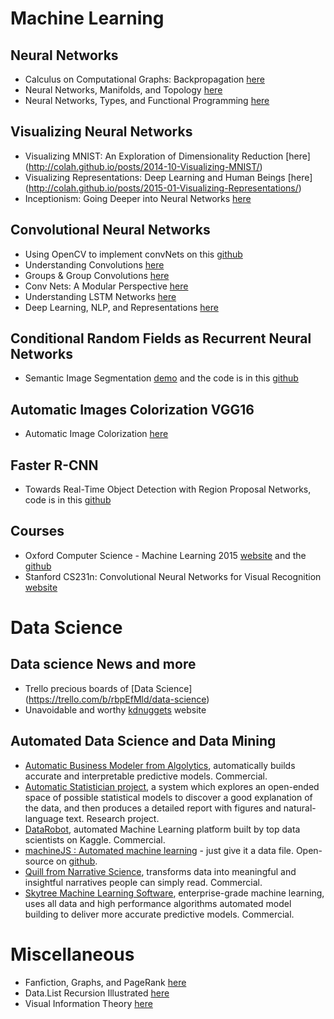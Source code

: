 # Machine Learning
## Neural Networks
- Calculus on Computational Graphs: Backpropagation [here](http://colah.github.io/posts/2015-08-Backprop/)
- Neural Networks, Manifolds, and Topology [here](http://colah.github.io/posts/2014-03-NN-Manifolds-Topology/)
- Neural Networks, Types, and Functional Programming [here](http://colah.github.io/posts/2015-09-NN-Types-FP/)

## Visualizing Neural Networks
- Visualizing MNIST: An Exploration of Dimensionality Reduction [here] (http://colah.github.io/posts/2014-10-Visualizing-MNIST/)
- Visualizing Representations: Deep Learning and Human Beings [here] (http://colah.github.io/posts/2015-01-Visualizing-Representations/)
- Inceptionism: Going Deeper into Neural Networks [here](http://googleresearch.blogspot.fr/2015/06/inceptionism-going-deeper-into-neural.html)

## Convolutional Neural Networks
- Using OpenCV to implement convNets on this [github](https://github.com/xingdi-eric-yuan)
- Understanding Convolutions [here](http://colah.github.io/posts/2014-07-Understanding-Convolutions)
- Groups & Group Convolutions [here](http://colah.github.io/posts/2014-12-Groups-Convolution/)
- Conv Nets: A Modular Perspective [here](http://colah.github.io/posts/2014-07-Conv-Nets-Modular/)
- Understanding LSTM Networks [here](http://colah.github.io/posts/2015-08-Understanding-LSTMs/)
- Deep Learning, NLP, and Representations [here](http://colah.github.io/posts/2014-07-NLP-RNNs-Representations/)


## Conditional Random Fields as Recurrent Neural Networks
- Semantic Image Segmentation [demo](http://www.robots.ox.ac.uk/~szheng/crfasrnndemo) and the code is in this [github](https://github.com/torrvision/crfasrnn)

## Automatic Images Colorization VGG16
- Automatic Image Colorization [here](http://tinyclouds.org/colorize/)

## Faster R-CNN
- Towards Real-Time Object Detection with Region Proposal Networks, code is in this [github](https://github.com/rbgirshick/py-faster-rcnn)

## Courses
- Oxford Computer Science - Machine Learning 2015 [website](https://www.cs.ox.ac.uk/people/nando.defreitas/machinelearning/) and the [github](https://github.com/oxford-cs-ml-2015)
- Stanford CS231n: Convolutional Neural Networks for Visual Recognition [website](http://cs231n.github.io/)

# Data Science

## Data science News and more
  - Trello precious boards of [Data Science] (https://trello.com/b/rbpEfMld/data-science)
  - Unavoidable and worthy [kdnuggets](http://www.kdnuggets.com) website 

## Automated Data Science and Data Mining

  - [Automatic Business Modeler from Algolytics](http://algolytics.com/products/automatic-business-modeler/), automatically builds accurate and interpretable predictive models.  Commercial.
  - [Automatic Statistician project](http://www.automaticstatistician.com/index/), a system which explores an open-ended space of possible statistical models to discover a good explanation of the data, and then produces a detailed report with figures and natural-language text. Research project.
  - [DataRobot](https://www.datarobot.com/), automated Machine Learning platform built by top data scientists on Kaggle. Commercial.
  - [machineJS : Automated machine learning](http://blog.numer.ai/2016/02/25/machineJS) - just give it a data file. Open-source on [github](https://github.com/climbsrocks/machineJS).
  - [Quill from Narrative Science](https://www.narrativescience.com/quill), transforms data into meaningful and insightful narratives people can simply read. Commercial.
  - [Skytree Machine Learning Software](http://www.skytree.net/), enterprise-grade machine learning, uses all data and high performance algorithms automated model building to deliver more accurate predictive models. Commercial. 

# Miscellaneous
- Fanfiction, Graphs, and PageRank [here](http://colah.github.io/posts/2014-07-FFN-Graphs-Vis/)
- Data.List Recursion Illustrated [here](http://colah.github.io/posts/2015-02-DataList-Illustrated/)
- Visual Information Theory [here](http://colah.github.io/posts/2015-09-Visual-Information/)
